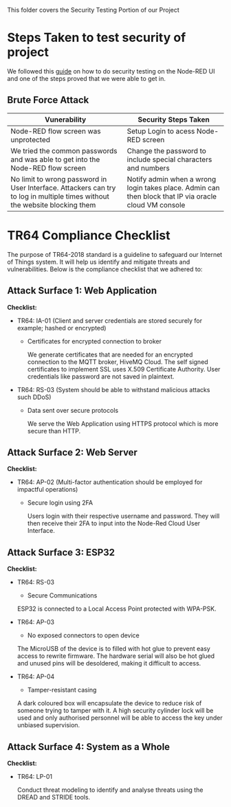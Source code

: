 This folder covers the Security Testing Portion of our Project

# Steps Taken to test security of project

We followed this [guide](https://www.cypressdatadefense.com/blog/how-to-do-security-testing-manually/) on how to do security testing on the Node-RED UI and one of the steps proved that we were able to get in.

## Brute Force Attack

| Vunerability | Security Steps Taken |  
| ----------- | ----------- |  
| Node-RED flow screen was unprotected |  Setup Login to acess Node-RED screen |
| We tried the common passwords and was able to get into the Node-RED flow screen | Change the password to include special characters and numbers |
| No limit to wrong password in User Interface. Attackers can try to log in multiple times without the website blocking them | Notify admin when a wrong login takes place. Admin can then block that IP via oracle cloud VM console |

# TR64 Compliance Checklist

The purpose of TR64-2018 standard is a guideline to safeguard our Internet of Things system. It will help us identify and mitigate threats and vulnerabilities. Below is the compliance checklist that we adhered to:

## Attack Surface 1: Web Application 
**Checklist:**
- TR64: IA-01 (Client and server credentials are stored securely for example; hashed or encrypted)
    - Certificates for encrypted connection to broker
    
      We generate certificates that are needed for an encrypted connection to the MQTT broker, HiveMQ Cloud. The self signed certificates to implement SSL uses X.509 Certificate
      Authority. User credentials like password are not saved in plaintext.

- TR64: RS-03 (System should be able to withstand malicious attacks such DDoS)
    - Data sent over secure protocols

      We serve the Web Application using HTTPS protocol which is more secure than HTTP.
      
## Attack Surface 2: Web Server
**Checklist:**
- TR64: AP-02 (Multi-factor authentication should be employed for impactful operations)
    - Secure login using 2FA 
       
       Users login with their respective username and password. They will then receive their 2FA to input into the Node-Red Cloud User Interface.

## Attack Surface 3: ESP32
**Checklist:**
- TR64: RS-03
    - Secure Communications
    
    ESP32 is connected to a Local Access Point protected with WPA-PSK.
    
- TR64: AP-03
    - No exposed connectors to open device

    The MicroUSB of the device is to filled with hot glue to prevent easy access to rewrite firmware. The hardware serial will also be hot glued and unused pins will be desoldered, making it difficult to access.
    
- TR64: AP-04
    - Tamper-resistant casing

    A dark coloured box will encapsulate the device to reduce risk of someone trying to tamper with it. A high security cylinder lock will be used and only authorised personnel will be able to access the key under unbiased supervision. 

## Attack Surface 4: System as a Whole
**Checklist:**
- TR64: LP-01

    Conduct threat modeling to identify and analyse threats using the DREAD and STRIDE tools.
